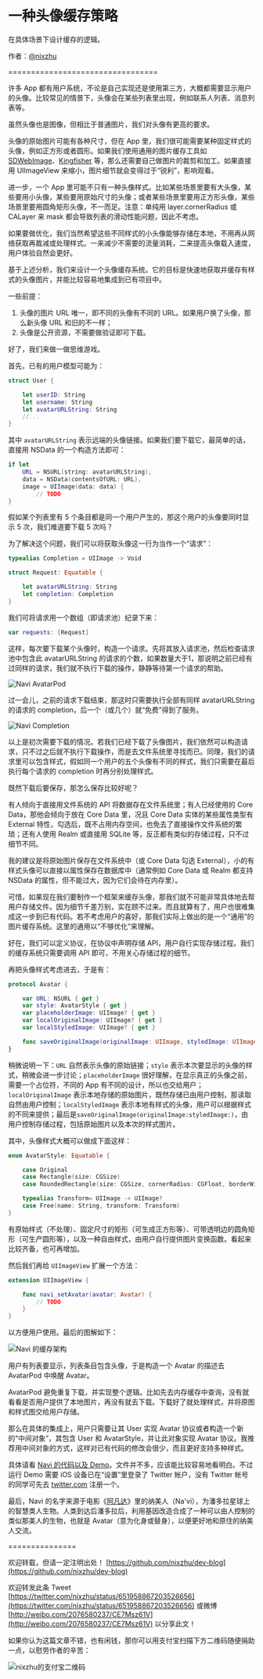 # 一种头像缓存策略

在具体场景下设计缓存的逻辑。

作者：[@nixzhu](https://twitter.com/nixzhu)

=================================

许多 App 都有用户系统，不论是自己实现还是使用第三方，大概都需要显示用户的头像。比较常见的情景下，头像会在某些列表里出现，例如联系人列表、消息列表等。

虽然头像也是图像，但相比于普通图片，我们对头像有更高的要求。

头像的原始图片可能有各种尺寸，但在 App 里，我们很可能需要某种固定样式的头像，例如正方形或者圆形。如果我们使用通用的图片缓存工具如 [SDWebImage](https://github.com/rs/SDWebImage)、[Kingfisher](https://github.com/onevcat/Kingfisher) 等，那么还需要自己做图片的裁剪和加工。如果直接用 UIImageView 来缩小，图片细节就会变得过于“锐利”，影响观看。

进一步，一个 App 里可能不只有一种头像样式。比如某些场景里要有大头像，某些要用小头像，某些要用原始尺寸的头像；或者某些场景里要用正方形头像，某些场景里要用圆角矩形头像，不一而足。注意：单纯用 layer.cornerRadius 或 CALayer 来 mask 都会导致列表的滑动性能问题，因此不考虑。

如果要做优化，我们当然希望这些不同样式的小头像能够存储在本地，不用再从网络获取再裁减或处理样式。一来减少不需要的流量消耗，二来提高头像载入速度，用户体验自然会更好。

基于上述分析，我们来设计一个头像缓存系统。它的目标是快速地获取并缓存有样式的头像图片，并能比较容易地集成到已有项目中。

一些前提：

1. 头像的图片 URL 唯一，即不同的头像有不同的 URL。如果用户换了头像，那么新头像 URL 和旧的不一样；
2. 头像是公开资源，不需要做验证即可下载。

好了，我们来做一做思维游戏。

首先，已有的用户模型可能为：

``` swift
struct User {

	let userID: String
	let username: String
	let avatarURLString: String
	//...
}
```

其中 `avatarURLString` 表示远端的头像链接。如果我们要下载它，最简单的话，直接用 NSData 的一个构造方法即可：

``` swift
if let 
    URL = NSURL(string: avatarURLString), 
    data = NSData(contentsOfURL: URL), 
    image = UIImage(data: data) {
        // TODO
}
```

假如某个列表里有 5 个条目都是同一个用户产生的，那这个用户的头像要同时显示 5 次，我们难道要下载 5 次吗？

为了解决这个问题，我们可以将获取头像这一行为当作一个“请求”：

``` swift
typealias Completion = UIImage -> Void

struct Request: Equatable {

    let avatarURLString: String
    let completion: Completion
}
```

我们可将请求用一个数组（即请求池）纪录下来：

``` swift
var requests: [Request]
```

这样，每次要下载某个头像时，构造一个请求。先将其放入请求池，然后检查请求池中包含此 avatarURLString 的请求的个数，如果数量大于1，那说明之前已经有过同样的请求，我们就不执行下载的操作，静静等待第一个请求的帮助。

![Navi AvatarPod](https://github.com/nixzhu/dev-blog/raw/master/images/navi_avatar_pod.png)

过一会儿，之前的请求下载结束，那这时只需要执行全部有同样 avatarURLString 的请求的 completion，后一个（或几个）就“免费”得到了服务。

![Navi Completion](https://github.com/nixzhu/dev-blog/raw/master/images/navi_completion.png)

以上是初次需要下载的情况。若我们已经下载了头像图片，我们依然可以构造请求，只不过之后就不执行下载操作，而是去文件系统里寻找而已。同理，我们的请求里可以包含样式，假如同一个用户的五个头像有不同的样式，我们只需要在最后执行每个请求的 completion 时再分别处理样式。

既然下载后要保存，那怎么保存比较好呢？

有人倾向于直接用文件系统的 API 将数据存在文件系统里；有人已经使用的 Core Data，那他会倾向于放在 Core Data 里，况且 Core Data 实体的某些属性类型有 External 特性，勾选后，既不占用内存空间，也免去了直接操作文件系统的繁琐；还有人使用 Realm 或直接用 SQLite 等，反正都有类似的存储过程，只不过细节不同。

我的建议是将原始图片保存在文件系统中（或 Core Data 勾选 External），小的有样式头像可以直接以属性保存在数据库中（通常例如 Core Data 或 Realm 都支持 NSData 的属性，但不能过大，因为它们会待在内存里）。

可惜，如果现在我们要制作一个框架来缓存头像，那我们就不可能非常具体地去帮用户存储文件。因为细节千差万别，实在顾不过来。而且就算有了，用户也很难集成这一步到已有代码。若不考虑用户的喜好，那我们实际上做出的是一个“通用”的图片缓存系统。这里的通用以“不够优化”来理解。

好在，我们可以定义协议，在协议中声明存储 API，用户自行实现存储过程。我们的缓存系统只需要调用 API 即可，不用关心存储过程的细节。

再把头像样式考虑进去，于是有：

``` swift
protocol Avatar {

    var URL: NSURL { get }
    var style: AvatarStyle { get }
    var placeholderImage: UIImage? { get }
    var localOriginalImage: UIImage? { get }
    var localStyledImage: UIImage? { get }

    func saveOriginalImage(originalImage: UIImage, styledImage: UIImage)
}
```

稍微说明一下：`URL` 自然表示头像的原始链接；`style` 表示本次要显示的头像的样式，稍微会进一步讨论；`placeholderImage` 很好理解，在显示真正的头像之前，需要一个占位符，不同的 App 有不同的设计，所以也交给用户；`localOriginalImage` 表示本地存储的原始图片，既然存储已由用户控制，那读取自然由用户控制；`localStyledImage` 表示本地有样式的头像，用户可以根据样式的不同来提供；最后是`saveOriginalImage(originalImage:styledImage:)`，由用户控制存储过程，包括原始图片以及本次的样式图片。

其中，头像样式大概可以做成下面这样：

``` swift
enum AvatarStyle: Equatable {

    case Original
    case Rectangle(size: CGSize)
    case RoundedRectangle(size: CGSize, cornerRadius: CGFloat, borderWidth: CGFloat)

    typealias Transform= UIImage -> UIImage?
    case Free(name: String, transform: Transform)
}
```

有原始样式（不处理）、固定尺寸的矩形（可生成正方形等）、可带透明边的圆角矩形（可生产圆形等），以及一种自由样式，由用户自行提供图片变换函数。看起来比较齐备，也可再增加。

然后我们再给 `UIImageView` 扩展一个方法：

``` swift
extension UIImageView {

    func navi_setAvatar(avatar: Avatar) {
        // TODO
    }
}
```

以方便用户使用。最后的图解如下：

![Navi 的缓存架构](https://github.com/nixzhu/dev-blog/raw/master/images/navi_diagram.png)

用户有列表要显示，列表条目包含头像，于是构造一个 Avatar 的描述去 AvatarPod 中唤醒 Avatar。

AvatarPod 避免重复下载，并实现整个逻辑。比如先去内存缓存中查询，没有就看看是否用户提供了本地图片，再没有就去下载。下载好了就处理样式，并将原图和样式图交给用户存储。

那么在具体的集成上，用户只需要让其 User 实现 Avatar 协议或者构造一个新的“中间对象”，其包含 User 和 AvatarStyle，并让此对象实现 Avatar 协议。我推荐用中间对象的方式，这样对已有代码的修改会很少，而且更好支持多种样式。

具体请看 [Navi 的代码以及 Demo](https://github.com/nixzhu/Navi)。文件并不多，应该能比较容易地看明白。不过运行 Demo 需要 iOS 设备已在“设置”里登录了 Twitter 帐户，没有 Twitter 帐号的同学可先去 [twitter.com](https://twitter.com) 注册一个。

最后，Navi 的名字来源于电影《[阿凡达](https://zh.wikipedia.org/zh/%E9%98%BF%E5%87%A1%E8%BE%BE)》里的纳美人（Na'vi），为潘多拉星球上的智慧类人生物。人类到达后潘多拉后，利用基因改造合成了一种可以由人控制的类似那美人的生物，也就是 Avatar（意为化身或替身），以便更好地和原住的纳美人交流。


===============

欢迎转载，但请一定注明出处！ [https://github.com/nixzhu/dev-blog](https://github.com/nixzhu/dev-blog)

欢迎转发此条 Tweet [https://twitter.com/nixzhu/status/651958867203526656](https://twitter.com/nixzhu/status/651958867203526656) 或微博 [http://weibo.com/2076580237/CE7Msz61V](http://weibo.com/2076580237/CE7Msz61V)  以分享此文！

如果你认为这篇文章不错，也有闲钱，那你可以用支付宝扫描下方二维码随便捐助一点，以慰劳作者的辛苦：

![nixzhu的支付宝二维码](https://github.com/nixzhu/dev-blog/raw/master/images/nixzhu_alipay.png)

